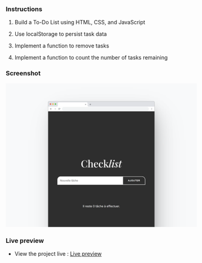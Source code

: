 ### Instructions

1. Build a To-Do List using HTML, CSS, and JavaScript

2. Use localStorage to persist task data

3. Implement a function to remove tasks

4. Implement a function to count the number of tasks remaining


### Screenshot

![](./screenshot.png)


### Live preview

- View the project live : [Live preview](https://marioncts.github.io/exo-bootstrap/)
